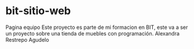 # bit-sitio-web

Pagina equipo
Este proyecto es parte de mi formacion en BIT, este va a ser un proyecto sobre una tienda de muebles con programación.
Alexandra Restrepo Agudelo
